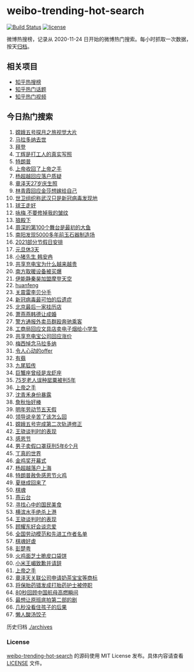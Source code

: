 # weibo-trending-hot-search

[![Build Status](https://github.com/justjavac/weibo-trending-hot-search/workflows/ci/badge.svg?branch=master)](https://github.com/justjavac/weibo-trending-hot-search/actions)
[![license](https://img.shields.io/github/license/justjavac/weibo-trending-hot-search)](https://github.com/justjavac/weibo-trending-hot-search/blob/master/LICENSE)

微博热搜榜，记录从 2020-11-24 日开始的微博热门搜索。每小时抓取一次数据，按天[归档](./archives)。

## 相关项目

- [知乎热搜榜](https://github.com/justjavac/zhihu-trending-top-search)
- [知乎热门话题](https://github.com/justjavac/zhihu-trending-hot-questions)
- [知乎热门视频](https://github.com/justjavac/zhihu-trending-hot-video)

## 今日热门搜索

<!-- BEGIN -->
<!-- 最后更新时间 Thu Nov 26 2020 07:11:36 GMT+0800 (CST) -->
1. [嫦娥五号探月之旅视觉大片](https://s.weibo.com//weibo?q=%23%E5%AB%A6%E5%A8%A5%E4%BA%94%E5%8F%B7%E6%8E%A2%E6%9C%88%E4%B9%8B%E6%97%85%E8%A7%86%E8%A7%89%E5%A4%A7%E7%89%87%23&Refer=new_time)
1. [马拉多纳去世](https://s.weibo.com//weibo?q=%23%E9%A9%AC%E6%8B%89%E5%A4%9A%E7%BA%B3%E5%8E%BB%E4%B8%96%23&Refer=top)
1. [拜登](https://s.weibo.com//weibo?q=%E6%8B%9C%E7%99%BB&Refer=top)
1. [丁辉是打工人的真实写照](https://s.weibo.com//weibo?q=%23%E4%B8%81%E8%BE%89%E6%98%AF%E6%89%93%E5%B7%A5%E4%BA%BA%E7%9A%84%E7%9C%9F%E5%AE%9E%E5%86%99%E7%85%A7%23&Refer=top)
1. [特朗普](https://s.weibo.com//weibo?q=%E7%89%B9%E6%9C%97%E6%99%AE&Refer=top)
1. [上帝收回了上帝之手](https://s.weibo.com//weibo?q=%E4%B8%8A%E5%B8%9D%E6%94%B6%E5%9B%9E%E4%BA%86%E4%B8%8A%E5%B8%9D%E4%B9%8B%E6%89%8B&Refer=top)
1. [杨超越回应落户质疑](https://s.weibo.com//weibo?q=%23%E6%9D%A8%E8%B6%85%E8%B6%8A%E5%9B%9E%E5%BA%94%E8%90%BD%E6%88%B7%E8%B4%A8%E7%96%91%23&Refer=top)
1. [章泽天27岁庆生照](https://s.weibo.com//weibo?q=%23%E7%AB%A0%E6%B3%BD%E5%A4%A927%E5%B2%81%E5%BA%86%E7%94%9F%E7%85%A7%23&Refer=top)
1. [林青霞回应金莎想嫁给自己](https://s.weibo.com//weibo?q=%23%E6%9E%97%E9%9D%92%E9%9C%9E%E5%9B%9E%E5%BA%94%E9%87%91%E8%8E%8E%E6%83%B3%E5%AB%81%E7%BB%99%E8%87%AA%E5%B7%B1%23&Refer=top)
1. [世卫组织称武汉只是新冠病毒发现地](https://s.weibo.com//weibo?q=%23%E4%B8%96%E5%8D%AB%E7%BB%84%E7%BB%87%E7%A7%B0%E6%AD%A6%E6%B1%89%E5%8F%AA%E6%98%AF%E6%96%B0%E5%86%A0%E7%97%85%E6%AF%92%E5%8F%91%E7%8E%B0%E5%9C%B0%23&Refer=top)
1. [球王走好](https://s.weibo.com//weibo?q=%E7%90%83%E7%8E%8B%E8%B5%B0%E5%A5%BD&Refer=top)
1. [咏梅 不要修掉我的皱纹](https://s.weibo.com//weibo?q=%E5%92%8F%E6%A2%85%20%E4%B8%8D%E8%A6%81%E4%BF%AE%E6%8E%89%E6%88%91%E7%9A%84%E7%9A%B1%E7%BA%B9&Refer=top)
1. [狼殿下](https://s.weibo.com//weibo?q=%E7%8B%BC%E6%AE%BF%E4%B8%8B&Refer=top)
1. [周深的第100个舞台是最初的大鱼](https://s.weibo.com//weibo?q=%23%E5%91%A8%E6%B7%B1%E7%9A%84%E7%AC%AC100%E4%B8%AA%E8%88%9E%E5%8F%B0%E6%98%AF%E6%9C%80%E5%88%9D%E7%9A%84%E5%A4%A7%E9%B1%BC%23&Refer=top)
1. [南阳发现5000多年前玉石器制造场](https://s.weibo.com//weibo?q=%23%E5%8D%97%E9%98%B3%E5%8F%91%E7%8E%B05000%E5%A4%9A%E5%B9%B4%E5%89%8D%E7%8E%89%E7%9F%B3%E5%99%A8%E5%88%B6%E9%80%A0%E5%9C%BA%23&Refer=top)
1. [2021部分节假日安排](https://s.weibo.com//weibo?q=%232021%E9%83%A8%E5%88%86%E8%8A%82%E5%81%87%E6%97%A5%E5%AE%89%E6%8E%92%23&Refer=top)
1. [元旦休3天](https://s.weibo.com//weibo?q=%23%E5%85%83%E6%97%A6%E4%BC%913%E5%A4%A9%23&Refer=top)
1. [小猪先生 韩安冉](https://s.weibo.com//weibo?q=%E5%B0%8F%E7%8C%AA%E5%85%88%E7%94%9F%20%E9%9F%A9%E5%AE%89%E5%86%89&Refer=top)
1. [共享充电宝为什么越来越贵](https://s.weibo.com//weibo?q=%23%E5%85%B1%E4%BA%AB%E5%85%85%E7%94%B5%E5%AE%9D%E4%B8%BA%E4%BB%80%E4%B9%88%E8%B6%8A%E6%9D%A5%E8%B6%8A%E8%B4%B5%23&Refer=top)
1. [南方取暖设备被买爆](https://s.weibo.com//weibo?q=%23%E5%8D%97%E6%96%B9%E5%8F%96%E6%9A%96%E8%AE%BE%E5%A4%87%E8%A2%AB%E4%B9%B0%E7%88%86%23&Refer=top)
1. [伊能静秦昊加盟摩登天空](https://s.weibo.com//weibo?q=%23%E4%BC%8A%E8%83%BD%E9%9D%99%E7%A7%A6%E6%98%8A%E5%8A%A0%E7%9B%9F%E6%91%A9%E7%99%BB%E5%A4%A9%E7%A9%BA%23&Refer=top)
1. [huanfeng](https://s.weibo.com//weibo?q=huanfeng&Refer=top)
1. [关震雷李贝分手](https://s.weibo.com//weibo?q=%23%E5%85%B3%E9%9C%87%E9%9B%B7%E6%9D%8E%E8%B4%9D%E5%88%86%E6%89%8B%23&Refer=top)
1. [新冠病毒最可怕的后遗症](https://s.weibo.com//weibo?q=%23%E6%96%B0%E5%86%A0%E7%97%85%E6%AF%92%E6%9C%80%E5%8F%AF%E6%80%95%E7%9A%84%E5%90%8E%E9%81%97%E7%97%87%23&Refer=top)
1. [北京最后一家挂历店](https://s.weibo.com//weibo?q=%23%E5%8C%97%E4%BA%AC%E6%9C%80%E5%90%8E%E4%B8%80%E5%AE%B6%E6%8C%82%E5%8E%86%E5%BA%97%23&Refer=top)
1. [萧燕燕韩德让成婚](https://s.weibo.com//weibo?q=%23%E8%90%A7%E7%87%95%E7%87%95%E9%9F%A9%E5%BE%B7%E8%AE%A9%E6%88%90%E5%A9%9A%23&Refer=top)
1. [警方通报外卖员群殴奔驰乘客](https://s.weibo.com//weibo?q=%E8%AD%A6%E6%96%B9%E9%80%9A%E6%8A%A5%E5%A4%96%E5%8D%96%E5%91%98%E7%BE%A4%E6%AE%B4%E5%A5%94%E9%A9%B0%E4%B9%98%E5%AE%A2&Refer=top)
1. [工商局回应文具店卖电子烟给小学生](https://s.weibo.com//weibo?q=%E5%B7%A5%E5%95%86%E5%B1%80%E5%9B%9E%E5%BA%94%E6%96%87%E5%85%B7%E5%BA%97%E5%8D%96%E7%94%B5%E5%AD%90%E7%83%9F%E7%BB%99%E5%B0%8F%E5%AD%A6%E7%94%9F&Refer=top)
1. [共享充电宝公司回应涨价](https://s.weibo.com//weibo?q=%23%E5%85%B1%E4%BA%AB%E5%85%85%E7%94%B5%E5%AE%9D%E5%85%AC%E5%8F%B8%E5%9B%9E%E5%BA%94%E6%B6%A8%E4%BB%B7%23&Refer=top)
1. [梅西悼念马拉多纳](https://s.weibo.com//weibo?q=%23%E6%A2%85%E8%A5%BF%E6%82%BC%E5%BF%B5%E9%A9%AC%E6%8B%89%E5%A4%9A%E7%BA%B3%23&Refer=top)
1. [令人心动的offer](https://s.weibo.com//weibo?q=%E4%BB%A4%E4%BA%BA%E5%BF%83%E5%8A%A8%E7%9A%84offer&Refer=top)
1. [有翡](https://s.weibo.com//weibo?q=%E6%9C%89%E7%BF%A1&Refer=top)
1. [九尾狐传](https://s.weibo.com//weibo?q=%E4%B9%9D%E5%B0%BE%E7%8B%90%E4%BC%A0&Refer=top)
1. [巨蟹座曾经是龙虾座](https://s.weibo.com//weibo?q=%23%E5%B7%A8%E8%9F%B9%E5%BA%A7%E6%9B%BE%E7%BB%8F%E6%98%AF%E9%BE%99%E8%99%BE%E5%BA%A7%23&Refer=top)
1. [75岁老人误种罂粟被判5年](https://s.weibo.com//weibo?q=%2375%E5%B2%81%E8%80%81%E4%BA%BA%E8%AF%AF%E7%A7%8D%E7%BD%82%E7%B2%9F%E8%A2%AB%E5%88%A45%E5%B9%B4%23&Refer=top)
1. [上帝之手](https://s.weibo.com//weibo?q=%E4%B8%8A%E5%B8%9D%E4%B9%8B%E6%89%8B&Refer=top)
1. [沈青禾身份暴露](https://s.weibo.com//weibo?q=%23%E6%B2%88%E9%9D%92%E7%A6%BE%E8%BA%AB%E4%BB%BD%E6%9A%B4%E9%9C%B2%23&Refer=top)
1. [詹秋怡好棒](https://s.weibo.com//weibo?q=%23%E8%A9%B9%E7%A7%8B%E6%80%A1%E5%A5%BD%E6%A3%92%23&Refer=top)
1. [明年劳动节五天假](https://s.weibo.com//weibo?q=%23%E6%98%8E%E5%B9%B4%E5%8A%B3%E5%8A%A8%E8%8A%82%E4%BA%94%E5%A4%A9%E5%81%87%23&Refer=top)
1. [领导说辛苦了该怎么回](https://s.weibo.com//weibo?q=%23%E9%A2%86%E5%AF%BC%E8%AF%B4%E8%BE%9B%E8%8B%A6%E4%BA%86%E8%AF%A5%E6%80%8E%E4%B9%88%E5%9B%9E%23&Refer=top)
1. [嫦娥五号完成第二次轨道修正](https://s.weibo.com//weibo?q=%23%E5%AB%A6%E5%A8%A5%E4%BA%94%E5%8F%B7%E5%AE%8C%E6%88%90%E7%AC%AC%E4%BA%8C%E6%AC%A1%E8%BD%A8%E9%81%93%E4%BF%AE%E6%AD%A3%23&Refer=top)
1. [王骁谈判时的表现](https://s.weibo.com//weibo?q=%23%E7%8E%8B%E9%AA%81%E8%B0%88%E5%88%A4%E6%97%B6%E7%9A%84%E8%A1%A8%E7%8E%B0%23&Refer=top)
1. [感恩节](https://s.weibo.com//weibo?q=%E6%84%9F%E6%81%A9%E8%8A%82&Refer=top)
1. [男子卖假口罩获刑5年6个月](https://s.weibo.com//weibo?q=%23%E7%94%B7%E5%AD%90%E5%8D%96%E5%81%87%E5%8F%A3%E7%BD%A9%E8%8E%B7%E5%88%915%E5%B9%B46%E4%B8%AA%E6%9C%88%23&Refer=top)
1. [丁真的世界](https://s.weibo.com//weibo?q=%23%E4%B8%81%E7%9C%9F%E7%9A%84%E4%B8%96%E7%95%8C%23&Refer=top)
1. [金鸡奖开幕式](https://s.weibo.com//weibo?q=%23%E9%87%91%E9%B8%A1%E5%A5%96%E5%BC%80%E5%B9%95%E5%BC%8F%23&Refer=top)
1. [杨超越落户上海](https://s.weibo.com//weibo?q=%23%E6%9D%A8%E8%B6%85%E8%B6%8A%E8%90%BD%E6%88%B7%E4%B8%8A%E6%B5%B7%23&Refer=top)
1. [特朗普赦免感恩节火鸡](https://s.weibo.com//weibo?q=%E7%89%B9%E6%9C%97%E6%99%AE%E8%B5%A6%E5%85%8D%E6%84%9F%E6%81%A9%E8%8A%82%E7%81%AB%E9%B8%A1&Refer=top)
1. [夏继成回来了](https://s.weibo.com//weibo?q=%23%E5%A4%8F%E7%BB%A7%E6%88%90%E5%9B%9E%E6%9D%A5%E4%BA%86%23&Refer=top)
1. [棋魂](https://s.weibo.com//weibo?q=%E6%A3%8B%E9%AD%82&Refer=top)
1. [燕云台](https://s.weibo.com//weibo?q=%E7%87%95%E4%BA%91%E5%8F%B0&Refer=top)
1. [寻找心中的国民美食](https://s.weibo.com//weibo?q=%23%E5%AF%BB%E6%89%BE%E5%BF%83%E4%B8%AD%E7%9A%84%E5%9B%BD%E6%B0%91%E7%BE%8E%E9%A3%9F%23&Refer=new_time)
1. [横滨水手绝杀上港](https://s.weibo.com//weibo?q=%E6%A8%AA%E6%BB%A8%E6%B0%B4%E6%89%8B%E7%BB%9D%E6%9D%80%E4%B8%8A%E6%B8%AF&Refer=top)
1. [王骁谈判时的表现](https://s.weibo.com//weibo?q=%E7%8E%8B%E9%AA%81%E8%B0%88%E5%88%A4%E6%97%B6%E7%9A%84%E8%A1%A8%E7%8E%B0&Refer=top)
1. [顾耀东好会谈恋爱](https://s.weibo.com//weibo?q=%23%E9%A1%BE%E8%80%80%E4%B8%9C%E5%A5%BD%E4%BC%9A%E8%B0%88%E6%81%8B%E7%88%B1%23&Refer=top)
1. [全国劳动模范和先进工作者名单](https://s.weibo.com//weibo?q=%23%E5%85%A8%E5%9B%BD%E5%8A%B3%E5%8A%A8%E6%A8%A1%E8%8C%83%E5%92%8C%E5%85%88%E8%BF%9B%E5%B7%A5%E4%BD%9C%E8%80%85%E5%90%8D%E5%8D%95%23&Refer=new_time)
1. [棋魂好虐](https://s.weibo.com//weibo?q=%23%E6%A3%8B%E9%AD%82%E5%A5%BD%E8%99%90%23&Refer=top)
1. [彭楚粤](https://s.weibo.com//weibo?q=%E5%BD%AD%E6%A5%9A%E7%B2%A4&Refer=top)
1. [火鸡面芝士脆皮口袋饼](https://s.weibo.com//weibo?q=%23%E7%81%AB%E9%B8%A1%E9%9D%A2%E8%8A%9D%E5%A3%AB%E8%84%86%E7%9A%AE%E5%8F%A3%E8%A2%8B%E9%A5%BC%23&Refer=top)
1. [小米王嵋致歉并请辞](https://s.weibo.com//weibo?q=%23%E5%B0%8F%E7%B1%B3%E7%8E%8B%E5%B5%8B%E8%87%B4%E6%AD%89%E5%B9%B6%E8%AF%B7%E8%BE%9E%23&Refer=top)
1. [上帝之手](https://s.weibo.com//weibo?q=%23%E4%B8%8A%E5%B8%9D%E4%B9%8B%E6%89%8B%23&Refer=top)
1. [章泽天关联公司申请奶茶宝宝等商标](https://s.weibo.com//weibo?q=%23%E7%AB%A0%E6%B3%BD%E5%A4%A9%E5%85%B3%E8%81%94%E5%85%AC%E5%8F%B8%E7%94%B3%E8%AF%B7%E5%A5%B6%E8%8C%B6%E5%AE%9D%E5%AE%9D%E7%AD%89%E5%95%86%E6%A0%87%23&Refer=top)
1. [将保胎药错发成打胎药护士被停职](https://s.weibo.com//weibo?q=%23%E5%B0%86%E4%BF%9D%E8%83%8E%E8%8D%AF%E9%94%99%E5%8F%91%E6%88%90%E6%89%93%E8%83%8E%E8%8D%AF%E6%8A%A4%E5%A3%AB%E8%A2%AB%E5%81%9C%E8%81%8C%23&Refer=top)
1. [80秒回顾中国航母高燃瞬间](https://s.weibo.com//weibo?q=%2380%E7%A7%92%E5%9B%9E%E9%A1%BE%E4%B8%AD%E5%9B%BD%E8%88%AA%E6%AF%8D%E9%AB%98%E7%87%83%E7%9E%AC%E9%97%B4%23&Refer=new_time)
1. [最想让原班底拍第二部的剧](https://s.weibo.com//weibo?q=%23%E6%9C%80%E6%83%B3%E8%AE%A9%E5%8E%9F%E7%8F%AD%E5%BA%95%E6%8B%8D%E7%AC%AC%E4%BA%8C%E9%83%A8%E7%9A%84%E5%89%A7%23&Refer=top)
1. [几秒没看住孩子的后果](https://s.weibo.com//weibo?q=%23%E5%87%A0%E7%A7%92%E6%B2%A1%E7%9C%8B%E4%BD%8F%E5%AD%A9%E5%AD%90%E7%9A%84%E5%90%8E%E6%9E%9C%23&Refer=top)
1. [懒人酸汤饺子](https://s.weibo.com//weibo?q=%23%E6%87%92%E4%BA%BA%E9%85%B8%E6%B1%A4%E9%A5%BA%E5%AD%90%23&Refer=top)
<!-- END -->

历史归档 [./archives](./archives)

### License

[weibo-trending-hot-search](https://github.com/justjavac/weibo-trending-hot-search) 的源码使用 MIT License 发布。具体内容请查看 [LICENSE](./LICENSE) 文件。
